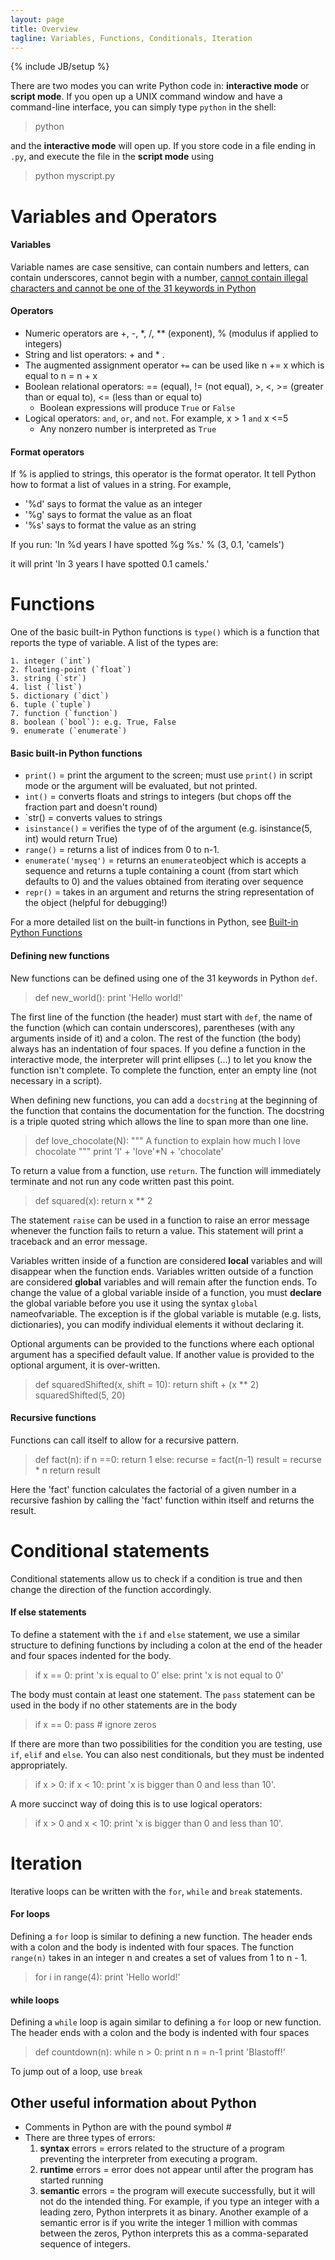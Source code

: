 ```yaml
---
layout: page
title: Overview
tagline: Variables, Functions, Conditionals, Iteration
---
```

{% include JB/setup %}


There are two modes you can write Python code in: **interactive mode** or **script mode**.  If you open up a UNIX command window and have a command-line interface, you can simply type `python` in the shell: 

>	python

and the **interactive mode** will open up.  If you store code in a file ending in `.py`, and execute the file in the **script mode** using 

>	python myscript.py


# Variables and Operators

#### Variables
Variable names are case sensitive, can contain numbers and letters, can contain underscores, cannot begin with a number, [cannot contain illegal characters and cannot be one of the 31 keywords in Python](http://en.wikibooks.org/wiki/Think_Python/Variables,_expressions_and_statements#Variable_names_and_keywords)

#### Operators
* Numeric operators are +, -, *, /, ** (exponent), $\%$ (modulus if applied to integers)
* String and list operators: + and * . 
* The augmented assignment operator `+=` can be used like n += x which is equal to n = n + x 
* Boolean relational operators: == (equal), != (not equal), >, <, >= (greater than or equal to), <= (less than or equal to)
	* Boolean expressions will produce `True` or `False`
* Logical operators: `and`, `or`, and `not`. For example, x > 1 `and` x <=5
	* Any nonzero number is interpreted as `True` 


#### Format operators
If $\%$ is applied to strings, this operator is the format operator.  It tell Python how to format a list of values in a string.  For example, 

* '$\%$d' says to format the value as an integer
* '$\%$g' says to format the value as an float
* '$\%$s' says to format the value as an string

If you run: 'In $\%$d years I have spotted $\%$g $\%$s.' $\%$ (3, 0.1, 'camels')

it will print 'In 3 years I have spotted 0.1 camels.'



# Functions
One of the basic built-in Python functions is `type()` which is a function that reports the type of variable.  A list of the types are: 

	1. integer (`int`) 
	2. floating-point (`float`)
	3. string (`str`)
	4. list (`list`)
	5. dictionary (`dict`)
	6. tuple (`tuple`)
	7. function (`function`)
	8. boolean (`bool`): e.g. True, False
	9. enumerate (`enumerate`) 


#### Basic built-in Python functions
* `print()` = print the argument to the screen; must use `print()` in script mode or the argument will be evaluated, but not printed. 
* `int()` = converts floats and strings to integers (but chops off the fraction part and doesn't round)
* `str() = converts values to strings
* `isinstance()` = verifies the type of of the argument (e.g. isinstance(5, int) would return True)
* `range()` = returns a list of indices from 0 to n-1.
* `enumerate('myseq')` = returns an `enumerate`object which is accepts a sequence and returns a tuple containing a count (from start which defaults to 0) and the values obtained from iterating over sequence
* `repr()` = takes in an argument and returns the string representation of the object (helpful for debugging!)

For a more detailed list on the built-in functions in Python, see [Built-in Python Functions](https://docs.python.org/2/library/functions.html)

#### Defining new functions
New functions can be defined using one of the 31 keywords in Python `def`.  

>	def new_world(): 
>	    print 'Hello world!'

The first line of the function (the header) must start with `def`, the name of the function (which can contain underscores), parentheses (with any arguments inside of it) and a colon.  The rest of the function (the body) always has an indentation of four spaces.  If you define a function in the interactive mode, the interpreter will print ellipses (...) to let you know the function isn't complete. To complete the function, enter an empty line (not necessary in a script).  

When defining new functions, you can add a `docstring` at the beginning of the function that contains the documentation for the function. The docstring is a triple quoted string which allows the line to span more than one line. 

>	def love_chocolate(N):
>	    """ A function to explain how much I love 
>	    chocolate """
>	    print 'I' + 'love'*N + 'chocolate'

To return a value from a function, use `return`. The function will immediately terminate and not run any code written past this point.  

>	def squared(x):
>	    return x ** 2

The statement `raise` can be used in a function to raise an error message whenever the function fails to return a value.  This statement will print a traceback and an error message.  

Variables written inside of a function are considered **local** variables and will disappear when the function ends. Variables written outside of a function are considered **global** variables and will remain after the function ends. To change the value of a global variable inside of a function, you must **declare** the global variable before you use it using the syntax `global` nameofvariable.  The exception is if the global variable is mutable (e.g. lists, dictionaries), you can modify individual elements it without declaring it.  

Optional arguments can be provided to the functions where each optional argument has a specified default value. If another value is provided to the optional argument, it is over-written.  

>	def squaredShifted(x, shift = 10):
>	    return shift + (x ** 2)
>	squaredShifted(5, 20)

#### Recursive functions
Functions can call itself to allow for a recursive pattern. 

>	def fact(n): 
>	    if n ==0: 
>	        return 1
>	    else: 
>	        recurse = fact(n-1)
>	        result = recurse * n
>	        return result

Here the 'fact' function calculates the factorial of a given number in a recursive fashion by calling the 'fact' function within itself and returns the result. 


# Conditional statements
Conditional statements allow us to check if a condition is true and then change the direction of the function accordingly. 

#### If else statements
To define a statement with the `if` and `else` statement, we use a similar structure to defining functions by including a colon at the end of the header and four spaces indented for the body.  

>	if x == 0: 
>	    print 'x is equal to 0'
>	else: 
>	    print 'x is not equal to 0'

The body must contain at least one statement. The `pass` statement can be used in the body if no other statements are in the body

>	if x == 0: 
>	    pass		# ignore zeros

If there are more than two possibilities for the condition you are testing, use `if`, `elif` and `else`. You can also nest conditionals, but they must be indented appropriately. 

>	if x > 0: 
>	    if x < 10: 
>	        print 'x is bigger than 0 and less than 10'. 

A more succinct way of doing this is to use logical operators: 

>	if x > 0 and x < 10: 
>	    print 'x is bigger than 0 and less than 10'. 
	 

# Iteration 
Iterative loops can be written with the `for`, `while` and `break` statements. 

#### For loops
Defining a `for` loop is similar to defining a new function. The header ends with a colon and the body is indented with four spaces. The function `range(n)` takes in an integer n and creates a set of values from 1 to n - 1. 

> 	for i in range(4):
>	    print 'Hello world!'


#### while loops
Defining a `while` loop is again similar to defining a `for` loop or new function. The header ends with a colon and the body is indented with four spaces

>	def countdown(n):
>	    while n > 0:
>	        print n
>	        n = n-1
>	     print 'Blastoff!'

To jump out of a loop, use `break`


## Other useful information about Python
* Comments in Python are with the pound symbol #
* There are three types of errors: 
	1. **syntax** errors = errors related to the structure of a program preventing the interpreter from executing a program. 
	2. **runtime** errors = error does not appear until after the program has started running
	3. **semantic** errors = the program will execute successfully, but it will not do the intended thing. For example, if you type an integer with a leading zero, Python interprets it as binary.  Another example of a semantic error is if you write the integer 1 million with commas between the zeros, Python interprets this as a comma-separated sequence of integers. 



